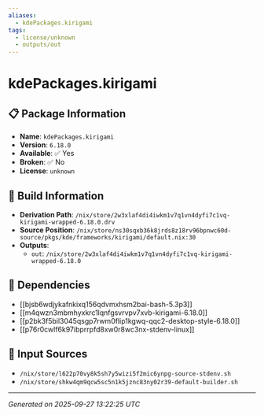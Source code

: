 ```yaml
---
aliases:
  - kdePackages.kirigami
tags:
  - license/unknown
  - outputs/out
---
```


# kdePackages.kirigami

## 📋 Package Information

- **Name**: `kdePackages.kirigami`
- **Version**: `6.18.0`
- **Available**: ✅ Yes
- **Broken**: ✅ No
- **License**: `unknown`

## 🔧 Build Information

- **Derivation Path**: `/nix/store/2w3xlaf4di4iwkm1v7q1vn4dyfi7c1vq-kirigami-wrapped-6.18.0.drv`
- **Source Position**: `/nix/store/ns30sqxb36k8jrds8z18rv96bpnwc60d-source/pkgs/kde/frameworks/kirigami/default.nix:30`
- **Outputs**:
  - `out`:  `/nix/store/2w3xlaf4di4iwkm1v7q1vn4dyfi7c1vq-kirigami-wrapped-6.18.0`

## 🔗 Dependencies

- [[bjsb6wdjykafnkixq156qdvmxhsm2bai-bash-5.3p3]]
- [[m4qwzn3mbmhyxkrc1lqnfgsvrvpv7xvb-kirigami-6.18.0]]
- [[p2bk3f5bil3045qsgp7rwm0flip1kgwq-qqc2-desktop-style-6.18.0]]
- [[p76r0cwlf6k97ibprrpfd8xw0r8wc3nx-stdenv-linux]]

## 📁 Input Sources

- `/nix/store/l622p70vy8k5sh7y5wizi5f2mic6ynpg-source-stdenv.sh`
- `/nix/store/shkw4qm9qcw5sc5n1k5jznc83ny02r39-default-builder.sh`

---
*Generated on 2025-09-27 13:22:25 UTC*
